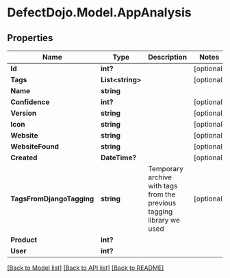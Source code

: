 # DefectDojo.Model.AppAnalysis
## Properties

Name | Type | Description | Notes
------------ | ------------- | ------------- | -------------
**Id** | **int?** |  | [optional] 
**Tags** | **List&lt;string&gt;** |  | [optional] 
**Name** | **string** |  | 
**Confidence** | **int?** |  | [optional] 
**Version** | **string** |  | [optional] 
**Icon** | **string** |  | [optional] 
**Website** | **string** |  | [optional] 
**WebsiteFound** | **string** |  | [optional] 
**Created** | **DateTime?** |  | [optional] 
**TagsFromDjangoTagging** | **string** | Temporary archive with tags from the previous tagging library we used | [optional] 
**Product** | **int?** |  | 
**User** | **int?** |  | 

[[Back to Model list]](../README.md#documentation-for-models) [[Back to API list]](../README.md#documentation-for-api-endpoints) [[Back to README]](../README.md)

